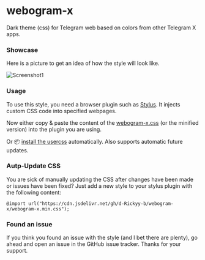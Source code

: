 # webogram-x
Dark theme (css) for Telegram web based on colors from other Telegram X apps.

### Showcase
Here is a picture to get an idea of how the style will look like.

![Screenshot1](https://raw.githubusercontent.com/d-Rickyy-b/webogram-x/master/images/screenshot1.png)

### Usage
To use this style, you need a browser plugin such as [Stylus](https://addons.mozilla.org/en-US/firefox/addon/styl-us/). It injects custom CSS code into specified webpages.

Now either copy & paste the content of the [webogram-x.css](https://raw.githubusercontent.com/d-Rickyy-b/webogram-x/master/webogram-x.css) (or the minified version) into the plugin you are using.

Or 📦 [install the usercss](https://raw.githubusercontent.com/d-Rickyy-b/webogram-x/master/webogram-x.user.css) automatically. Also supports automatic future updates.

### Autp-Update CSS
You are sick of manually updating the CSS after changes have been made or issues have been fixed? Just add a new style to your stylus plugin with the following content:

```@import url("https://cdn.jsdelivr.net/gh/d-Rickyy-b/webogram-x/webogram-x.min.css");```

### Found an issue
If you think you found an issue with the style (and I bet there are plenty), go ahead and open an issue in the GitHub issue tracker.
Thanks for your support.
